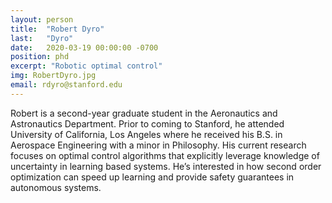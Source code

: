 ```yaml
---
layout: person
title:  "Robert Dyro"
last:   "Dyro"
date:   2020-03-19 00:00:00 -0700
position: phd
excerpt: "Robotic optimal control"
img: RobertDyro.jpg
email: rdyro@stanford.edu
---
```


Robert is a second-year graduate student in the Aeronautics and Astronautics Department. Prior to coming to Stanford, he attended University of California, Los Angeles where he received his B.S. in Aerospace Engineering with a minor in Philosophy. His current research focuses on optimal control algorithms that explicitly leverage knowledge of uncertainty in learning based systems. He’s interested in how second order optimization can speed up learning and provide safety guarantees in autonomous systems.
